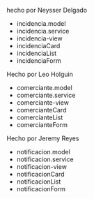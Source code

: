 hecho por Neysser Delgado
- incidencia.model
- incidencia.service
- incidencia-view
- incidenciaCard
- incidenciaList
- incidenciaForm

Hecho por Leo Holguin
- comerciante.model
- comerciante.service
- comerciante-view
- comercianteCard
- comercianteList
- comercianteForm

Hecho por Jeremy Reyes
- notificacion.model
- notificacion.service
- notificacion-view
- notificacionCard
- notificacionList
- notificacionForm
